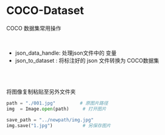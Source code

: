# COCO-Dataset
COCO 数据集常用操作

<br>

- json_data_handle: 处理json文件中的 变量
- json_to_dataset : 将标注好的 json 文件转换为 COCO数据集

<br>
<br>

将图像复制粘贴至另外文件夹

``` python
path = "./001.jpg"         # 原图片路径
img  = Image.open(path)     # 打开图片

save_path = "../newpath/img.jpg"
img.save("1.jpg")           # 另保存图片
```
